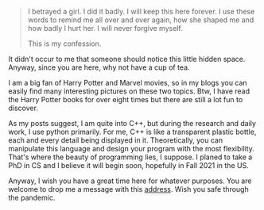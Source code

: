 >I betrayed a girl. I did it badly. I will keep this here forever. I use these words to remind me all over and over again, how she shaped me and how badly I hurt her. I will never forgive myself.
>
>This is my confession.

It didn't occur to me that someone should notice this little hidden space. Anyway, since you are here, why not have a cup of tea.

I am a big fan of Harry Potter and Marvel movies, so in my blogs you can easily find many interesting pictures on these two topics. Btw, I have read the Harry Potter books for over eight times but there are still a lot fun to discover. 

As my posts suggest, I am quite into C++, but during the research and daily work, I use python primarily. For me, C++ is like a transparent plastic bottle, each and every detail being displayed in it. Theoretically, you can manipulate this language and design your program with the most flexibility. That's where the beauty of programming lies, I suppose. I planed to take a PhD in CS and I believe it will begin soon, hopefully in Fall 2021 in the US.

Anyway, I wish you have a great time here for whatever purposes. You are welcome to drop me a message with this [address](zhangyihua2020@outlook.com). Wish you safe through the pandemic.
